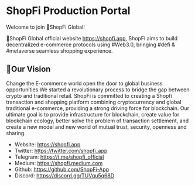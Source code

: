 # ShopFi Production Portal

Welcome to join 🛒ShopFi Global!

🛒ShopFi Global official website https://shopfi.app, ShopFi aims to build decentralized e-commerce protocols using #Web3.0, bringing #defi & #metaverse seamless shopping experience.

## 💬Our Vision

Change the E-commerce world open the door to global business opportunities
We started a revolutionary process to bridge the gap between crypto and traditional retail. ShopFi is committed to creating a Shopfi transaction and shopping platform combining cryptocurrency and global traditional e-commerce, providing a strong driving force for blockchain. Our ultimate goal is to provide infrastructure for blockchain, create value for blockchain ecology, better solve the problem of transaction settlement, and create a new model and new world of mutual trust, security, openness and sharing.

- Website: https://shopfi.app
- Twitter: https://twitter.com/shopfi_app
- Telegram: https://t.me/shopfi_official
- Medium: https://shopfi.medium.com
- Github: https://github.com/ShopFi-App
- Discord: https://discord.gg/TUVqu5q68D
